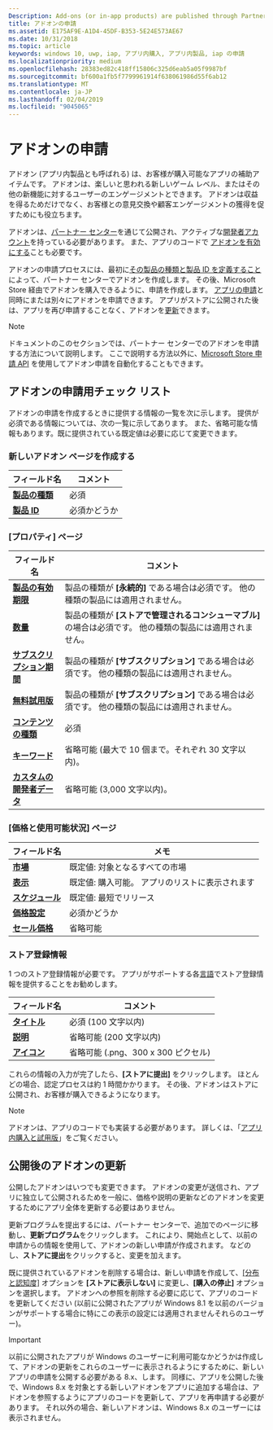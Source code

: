 ```yaml
---
Description: Add-ons (or in-app products) are published through Partner Center.
title: アドオンの申請
ms.assetid: E175AF9E-A1D4-45DF-B353-5E24E573AE67
ms.date: 10/31/2018
ms.topic: article
keywords: windows 10, uwp, iap, アプリ内購入, アプリ内製品, iap の申請
ms.localizationpriority: medium
ms.openlocfilehash: 28383ed82c418ff15806c325d6eab5a05f9987bf
ms.sourcegitcommit: bf600a1fb5f7799961914f638061986d55f6ab12
ms.translationtype: MT
ms.contentlocale: ja-JP
ms.lasthandoff: 02/04/2019
ms.locfileid: "9045065"
---
```

# <a name="add-on-submissions"></a>アドオンの申請

アドオン (アプリ内製品とも呼ばれる) は、お客様が購入可能なアプリの補助アイテムです。 アドオンは、楽しいと思われる新しいゲーム レベル、またはその他の新機能に対するユーザーのエンゲージメントとできます。 アドオンは収益を得るためだけでなく、お客様との意見交換や顧客エンゲージメントの獲得を促すためにも役立ちます。

アドオンは、[パートナー センター](https://partner.microsoft.com/dashboard)を通じて公開され、アクティブな[開発者アカウント](https://go.microsoft.com/fwlink/p/?LinkId=615100)を持っている必要があります。 また、アプリのコードで [アドオンを有効にする](../monetize/in-app-purchases-and-trials.md)ことも必要です。

アドオンの申請プロセスには、最初に[その製品の種類と製品 ID を定義すること](set-your-add-on-product-id.md)によって、パートナー センターでアドオンを作成します。 その後、Microsoft Store 経由でアドオンを購入できるように、申請を作成します。 [アプリの申請](app-submissions.md)と同時にまたは別々にアドオンを申請できます。 アプリがストアに公開された後は、アプリを再び申請することなく、アドオンを[更新](#updating-an-add-on-after-publication)できます。

> [!NOTE]
> ドキュメントのこのセクションでは、パートナー センターでのアドオンを申請する方法について説明します。 ここで説明する方法以外に、[Microsoft Store 申請 API](../monetize/create-and-manage-submissions-using-windows-store-services.md) を使用してアドオン申請を自動化することもできます。


## <a name="checklist-for-submitting-an-add-on"></a>アドオンの申請用チェック リスト

アドオンの申請を作成するときに提供する情報の一覧を次に示します。 提供が必須である情報については、次の一覧に示してあります。 また、省略可能な情報もあります。既に提供されている既定値は必要に応じて変更できます。


### <a name="create-a-new-add-on-page"></a>新しいアドオン ページを作成する

| フィールド名                    | コメント                            |
|-------------------------------|----------------------------------|
| [**製品の種類**](set-your-add-on-product-id.md#product-type)      | 必須 |  
| [**製品 ID**](set-your-add-on-product-id.md#product-id)          | 必須かどうか |        


### <a name="properties-page"></a>[プロパティ] ページ

| フィールド名                    | コメント                              |   
|-------------------------------|------------------------------------|
| [**製品の有効期限**](enter-add-on-properties.md#product-lifetime)  | 製品の種類が **[永続的]** である場合は必須です。 他の種類の製品には適用されません。 |
| [**数量**](enter-add-on-properties.md#quantity)  | 製品の種類が **[ストアで管理されるコンシューマブル]** の場合は必須です。 他の種類の製品には適用されません。 |
| [**サブスクリプション期間**](enter-add-on-properties.md#subscription-period)          | 製品の種類が **[サブスクリプション]** である場合は必須です。 他の種類の製品には適用されません。       |  
| [**無料試用版**](enter-add-on-properties.md#free-trial)          | 製品の種類が **[サブスクリプション]** である場合は必須です。 他の種類の製品には適用されません。       |
| [**コンテンツの種類**](enter-add-on-properties.md#content-type)          | 必須    |               
| [**キーワード**](enter-add-on-properties.md#keywords)                  | 省略可能 (最大で 10 個まで。それぞれ 30 文字以内)。 |
| [**カスタムの開発者データ**](enter-add-on-properties.md#custom-developer-data)   | 省略可能 (3,000 文字以内)。            |


### <a name="pricing-and-availability-page"></a>[価格と使用可能状況] ページ

| フィールド名                    | メモ                                       |
|-------------------------------|---------------------------------------------|
| [**市場**](set-add-on-pricing-and-availability.md#markets)  | 既定値: 対象となるすべての市場 |
| [**表示**](set-add-on-pricing-and-availability.md#visibility)   | 既定値: 購入可能。 アプリのリストに表示されます |
| [**スケジュール**](set-add-on-pricing-and-availability.md#schedule)    | 既定値: 最短でリリース
| [**価格設定**](set-add-on-pricing-and-availability.md#pricing)                | 必須かどうか                                    |
| [**セール価格**](put-apps-and-add-ons-on-sale.md)               | 省略可能                    |


### <a name="store-listings"></a>ストア登録情報

1 つのストア登録情報が必要です。 アプリがサポートする各[言語](create-add-on-store-listings.md#store-listing-languages)でストア登録情報を提供することをお勧めします。

| フィールド名                    | コメント                                       |
|-------------------------------|---------------------------------------------|
| [**タイトル**](create-add-on-store-listings.md#title)                    | 必須 (100 文字以内)           |
| [**説明**](create-add-on-store-listings.md#description)       | 省略可能 (200 文字以内)            |
| [**アイコン**](create-add-on-store-listings.md#icon)                    | 省略可能 (.png、300 x 300 ピクセル)            |


これらの情報の入力が完了したら、**[ストアに提出]** をクリックします。 ほとんどの場合、認定プロセスは約 1 時間かかります。 その後、アドオンはストアに公開され、お客様が購入できるようになります。

> [!NOTE]
> アドオンは、アプリのコードでも実装する必要があります。 詳しくは、「[アプリ内購入と試用版](../monetize/in-app-purchases-and-trials.md)」をご覧ください。


## <a name="updating-an-add-on-after-publication"></a>公開後のアドオンの更新

公開したアドオンはいつでも変更できます。 アドオンの変更が送信され、アプリに独立して公開されるためを一般に、価格や説明の更新などのアドオンを変更するためにアプリ全体を更新する必要はありません。

更新プログラムを提出するには、パートナー センターで、追加でのページに移動し、**更新プログラム**をクリックします。 これにより、開始点として、以前の申請からの情報を使用して、アドオンの新しい申請が作成されます。 などのし、**ストアに提出**をクリックすると、変更を加えます。

既に提供されているアドオンを削除する場合は、新しい申請を作成して、[[分布と認知度]](set-add-on-pricing-and-availability.md) オプションを **[ストアに表示しない]** に変更し、**[購入の停止]** オプションを選択します。 アドオンへの参照を削除する必要に応じて、アプリのコードを更新してください (以前に公開されたアプリが Windows 8.1 を以前のバージョンがサポートする場合に特にこの表示の設定には適用されませんそれらのユーザー)。

> [!IMPORTANT]
> 以前に公開されたアプリが Windows のユーザーに利用可能なかどうかは作成して、アドオンの更新をこれらのユーザーに表示されるようにするために、新しいアプリの申請を公開する必要がある 8.x、します。 同様に、アプリを公開した後で、Windows 8.x を対象とする新しいアドオンをアプリに追加する場合は、アドオンを参照するようにアプリのコードを更新して、アプリを再申請する必要があります。 それ以外の場合、新しいアドオンは、Windows 8.x のユーザーには表示されません。
